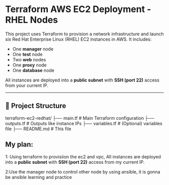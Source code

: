 # Terraform AWS EC2 Deployment - RHEL Nodes

This project uses Terraform to provision a network infrastructure and launch six Red Hat Enterprise Linux (RHEL) EC2 instances in AWS. It includes:

- One **manager** node
- One **test** node
- Two **web** nodes
- One **proxy** node
- One **database** node

All instances are deployed into a **public subnet** with **SSH (port 22)** access from your current IP.

---

## 📁 Project Structure

terraform-ec2-redhat/
├── main.tf # Main Terraform configuration
├── outputs.tf # Outputs like instance IPs
├── variables.tf # (Optional) variables file
├── README.md # This file


## My plan: 

1: Using terraform to provisiion the ec2 and vpc, All instances are deployed into a **public subnet** with **SSH (port 22)** access from my current IP.

2:Use the manager node to control other node by using ansible, it is gonna be ansible learning and practice